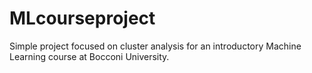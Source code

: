 # MLcourseproject
Simple project focused on cluster analysis for an introductory Machine Learning course at Bocconi University.
